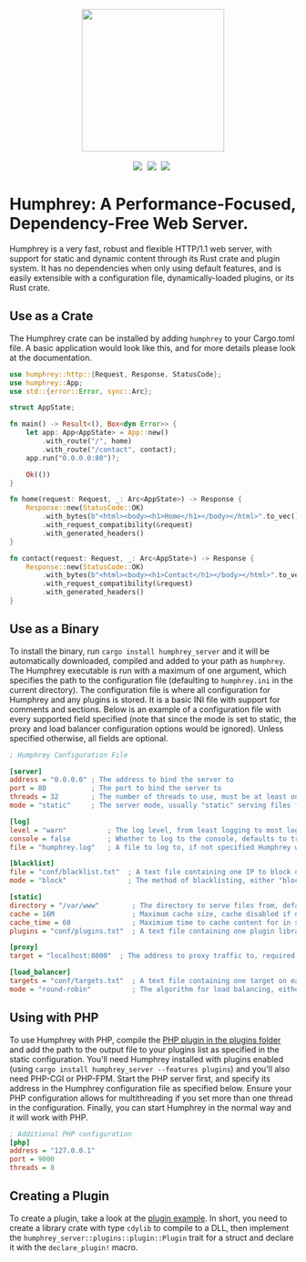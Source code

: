 <p align="center">
  <img src="https://raw.githubusercontent.com/w-henderson/Humphrey/master/assets/logo.png" width=250><br><br>
  <img src="https://img.shields.io/badge/language-rust-b07858?style=for-the-badge&logo=rust" style="margin-right:5px">
  <img src="https://img.shields.io/github/workflow/status/w-henderson/Humphrey/CI?style=for-the-badge" style="margin-right:5px">
  <img src="https://img.shields.io/crates/v/humphrey?style=for-the-badge" style="margin-right:5px">
</p>

# Humphrey: A Performance-Focused, Dependency-Free Web Server.
Humphrey is a very fast, robust and flexible HTTP/1.1 web server, with support for static and dynamic content through its Rust crate and plugin system. It has no dependencies when only using default features, and is easily extensible with a configuration file, dynamically-loaded plugins, or its Rust crate.

## Use as a Crate
The Humphrey crate can be installed by adding `humphrey` to your Cargo.toml file. A basic application would look like this, and for more details please look at the documentation.

```rs
use humphrey::http::{Request, Response, StatusCode};
use humphrey::App;
use std::{error::Error, sync::Arc};

struct AppState;

fn main() -> Result<(), Box<dyn Error>> {
    let app: App<AppState> = App::new()
        .with_route("/", home)
        .with_route("/contact", contact);
    app.run("0.0.0.0:80")?;

    Ok(())
}

fn home(request: Request, _: Arc<AppState>) -> Response {
    Response::new(StatusCode::OK)
        .with_bytes(b"<html><body><h1>Home</h1></body></html>".to_vec())
        .with_request_compatibility(&request)
        .with_generated_headers()
}

fn contact(request: Request, _: Arc<AppState>) -> Response {
    Response::new(StatusCode::OK)
        .with_bytes(b"<html><body><h1>Contact</h1></body></html>".to_vec())
        .with_request_compatibility(&request)
        .with_generated_headers()
}
```

## Use as a Binary
To install the binary, run `cargo install humphrey_server` and it will be automatically downloaded, compiled and added to your path as `humphrey`. The Humphrey executable is run with a maximum of one argument, which specifies the path to the configuration file (defaulting to `humphrey.ini` in the current directory). The configuration file is where all configuration for Humphrey and any plugins is stored. It is a basic INI file with support for comments and sections. Below is an example of a configuration file with every supported field specified (note that since the mode is set to static, the proxy and load balancer configuration options would be ignored). Unless specified otherwise, all fields are optional.

```ini
; Humphrey Configuration File

[server]
address = "0.0.0.0" ; The address to bind the server to
port = 80           ; The port to bind the server to
threads = 32        ; The number of threads to use, must be at least one
mode = "static"     ; The server mode, usually "static" serving files from a directory, but can be "proxy" or "load_balancer", required.

[log]
level = "warn"          ; The log level, from least logging to most logging: "error", "warn", "info", "debug"
console = false         ; Whether to log to the console, defaults to true
file = "humphrey.log"   ; A file to log to, if not specified Humphrey will not log to a file

[blacklist]
file = "conf/blacklist.txt"  ; A text file containing one IP to block on each line
mode = "block"               ; The method of blacklisting, either "block" to block connections or "forbidden" to return 403 Forbidden

[static]
directory = "/var/www"        ; The directory to serve files from, defaults to directory the executable was run in if unset
cache = 16M                   ; Maximum cache size, cache disabled if not specified
cache_time = 60               ; Maximium time to cache content for in seconds, defaults to 60 seconds if not specified
plugins = "conf/plugins.txt"  ; A text file containing one plugin library file path on each line

[proxy]
target = "localhost:8000"  ; The address to proxy traffic to, required if the mode is set to proxy

[load_balancer]
targets = "conf/targets.txt"  ; A text file containing one target on each line to balance traffic between, required if the mode is set to load_balancer
mode = "round-robin"          ; The algorithm for load balancing, either "round-robin" (default) or "random"
```

## Using with PHP
To use Humphrey with PHP, compile the [PHP plugin in the plugins folder](https://github.com/w-henderson/Humphrey/tree/master/plugins/php) and add the path to the output file to your plugins list as specified in the static configuration. You'll need Humphrey installed with plugins enabled (using `cargo install humphrey_server --features plugins`) and you'll also need PHP-CGI or PHP-FPM. Start the PHP server first, and specify its address in the Humphrey configuration file as specified below. Ensure your PHP configuration allows for multithreading if you set more than one thread in the configuration. Finally, you can start Humphrey in the normal way and it will work with PHP.

```ini
; Additional PHP configuration
[php]
address = "127.0.0.1"
port = 9000
threads = 8
```

## Creating a Plugin
To create a plugin, take a look at the [plugin example](https://github.com/w-henderson/Humphrey/tree/master/examples/plugin). In short, you need to create a library crate with type `cdylib` to compile to a DLL, then implement the `humphrey_server::plugins::plugin::Plugin` trait for a struct and declare it with the `declare_plugin!` macro.